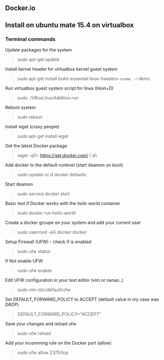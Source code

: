 ## Docker.io

## Install on ubuntu mate 15.4 on virtualbox
### Terminal commands
Update packages for the system
> sudo apt-get update

Install kernel header for virtualbox kernel guest system
> sudo apt-get install build-essential linux-headers-`uname -r` dkms

Run virtualbox guest system script for linux  (Host+D)
> sudo ./VBoxLinuxAddition.run

Reboot system
> sudo reboot

Install wget (crasy people)
> sudo apt-get install wget

Get the latest Docker package
> wget -qO- https://get.docker.com/ | sh

Add docker to the default runlevel (start deamon on boot)
> sudo update-rc.d docker defaults

Start deamon
> sudo service docker start

Basic test if Docker works with the *hello world* container
> sudo docker run hello-world

Create a docker groupe on your system and add your current user
> sudo usermod -aG docker docker

Setup Firewall (UFW) - check if is enabled
> sudo ufw status

If Not enable UFW
> sudo ufw enable

Edit UFW configuration in your text editor (vim or nanao..)
> sudo vim /etc/default/ufw

Set DEFAULT_FORWARD_POLICY to ACCEPT (default value in my case was *DROP*) 
>DEFAULT_FORWARD_POLICY="ACCEPT"

Save your changes and reload ufw
> sudo ufw reload

Add your incomming rule on the Docker port (*allow*)
> sudo ufw allow 2375/tcp


